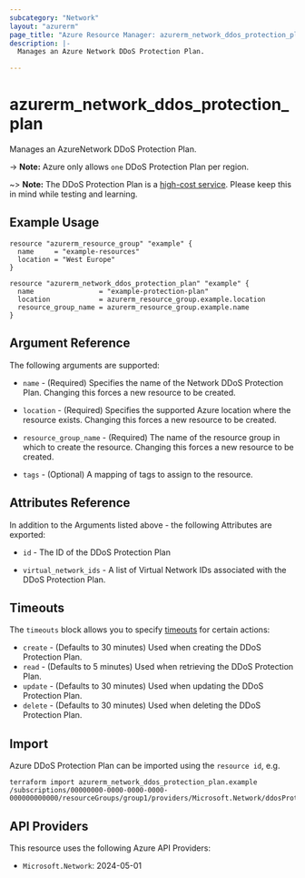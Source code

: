 ```yaml
---
subcategory: "Network"
layout: "azurerm"
page_title: "Azure Resource Manager: azurerm_network_ddos_protection_plan"
description: |-
  Manages an Azure Network DDoS Protection Plan.

---
```


# azurerm_network_ddos_protection_plan

Manages an AzureNetwork DDoS Protection Plan.

-> **Note:** Azure only allows `one` DDoS Protection Plan per region.

~> **Note:** The DDoS Protection Plan is a [high-cost service](https://azure.microsoft.com/en-us/pricing/details/ddos-protection/#pricing). Please keep this in mind while testing and learning.

## Example Usage

```hcl
resource "azurerm_resource_group" "example" {
  name     = "example-resources"
  location = "West Europe"
}

resource "azurerm_network_ddos_protection_plan" "example" {
  name                = "example-protection-plan"
  location            = azurerm_resource_group.example.location
  resource_group_name = azurerm_resource_group.example.name
}
```

## Argument Reference

The following arguments are supported:

* `name` - (Required) Specifies the name of the Network DDoS Protection Plan. Changing this forces a new resource to be created.

* `location` - (Required) Specifies the supported Azure location where the resource exists. Changing this forces a new resource to be created.

* `resource_group_name` - (Required) The name of the resource group in which to create the resource. Changing this forces a new resource to be created.

* `tags` - (Optional) A mapping of tags to assign to the resource.

## Attributes Reference

In addition to the Arguments listed above - the following Attributes are exported:

* `id` - The ID of the DDoS Protection Plan

* `virtual_network_ids` - A list of Virtual Network IDs associated with the DDoS Protection Plan.

## Timeouts

The `timeouts` block allows you to specify [timeouts](https://www.terraform.io/language/resources/syntax#operation-timeouts) for certain actions:

* `create` - (Defaults to 30 minutes) Used when creating the DDoS Protection Plan.
* `read` - (Defaults to 5 minutes) Used when retrieving the DDoS Protection Plan.
* `update` - (Defaults to 30 minutes) Used when updating the DDoS Protection Plan.
* `delete` - (Defaults to 30 minutes) Used when deleting the DDoS Protection Plan.

## Import

Azure DDoS Protection Plan can be imported using the `resource id`, e.g.

```shell
terraform import azurerm_network_ddos_protection_plan.example /subscriptions/00000000-0000-0000-0000-000000000000/resourceGroups/group1/providers/Microsoft.Network/ddosProtectionPlans/testddospplan
```

## API Providers
<!-- This section is generated, changes will be overwritten -->
This resource uses the following Azure API Providers:

* `Microsoft.Network`: 2024-05-01
